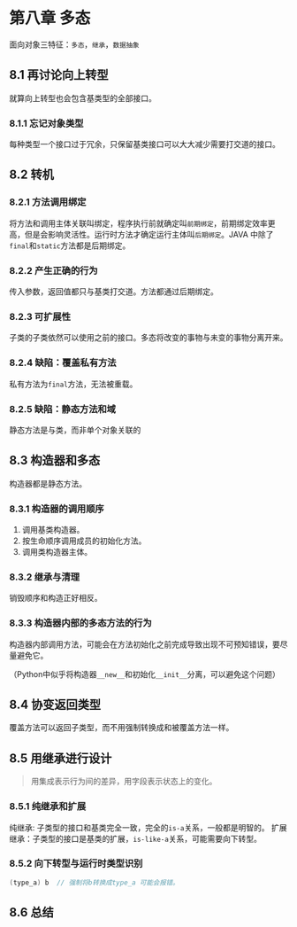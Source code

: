 # 第八章 多态
面向对象三特征：`多态`，`继承`，`数据抽象`

## 8.1 再讨论向上转型
就算向上转型也会包含基类型的全部接口。

### 8.1.1 忘记对象类型
每种类型一个接口过于冗余，只保留基类接口可以大大减少需要打交道的接口。

## 8.2 转机

### 8.2.1 方法调用绑定
将方法和调用主体关联叫绑定，程序执行前就确定叫`前期绑定`，前期绑定效率更高，但是会影响灵活性。运行时方法才确定运行主体叫`后期绑定`。JAVA 中除了 `final`和`static`方法都是后期绑定。

### 8.2.2 产生正确的行为
传入参数，返回值都只与基类打交道。方法都通过后期绑定。

### 8.2.3 可扩展性
子类的子类依然可以使用之前的接口。多态将改变的事物与未变的事物分离开来。

### 8.2.4 缺陷：覆盖私有方法
私有方法为`final`方法，无法被重载。

### 8.2.5 缺陷：静态方法和域
静态方法是与类，而非单个对象关联的

## 8.3 构造器和多态
构造器都是静态方法。
### 8.3.1 构造器的调用顺序
1. 调用基类构造器。
2. 按生命顺序调用成员的初始化方法。
3. 调用类构造器主体。

### 8.3.2 继承与清理
销毁顺序和构造正好相反。

### 8.3.3 构造器内部的多态方法的行为
构造器内部调用方法，可能会在方法初始化之前完成导致出现不可预知错误，要尽量避免它。

（Python中似乎将构造器`__new__`和初始化`__init__`分离，可以避免这个问题）

## 8.4 协变返回类型
覆盖方法可以返回子类型，而不用强制转换成和被覆盖方法一样。
## 8.5 用继承进行设计
> 用集成表示行为间的差异，用字段表示状态上的变化。
### 8.5.1 纯继承和扩展
纯继承: 子类型的接口和基类完全一致，完全的`is-a`关系，一般都是明智的。
扩展继承：子类型的接口是基类的扩展，`is-like-a`关系，可能需要向下转型。
### 8.5.2 向下转型与运行时类型识别
```java
(type_a) b  // 强制将b转换成type_a 可能会报错。
```

## 8.6 总结

